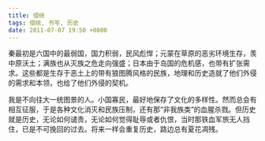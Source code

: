 ```yaml
---
title: 侵统
tags: 侵统, 书写, 历史
date: 2011-07-07 19:50 +0800
---
```



秦最初是六国中的最弱国，国力积弱，民风彪悍；元蒙在草原的恶劣环境生存，羡中原沃土；满族也从灭族之危走向强盛；日本由于岛国的危机感，也带有扩张需求。这些都是生存于恶土上的带有狼图腾风格的民族，地理和历史造就了他们外侵的需求和本领，也给了他们外侵的契机。

我是不向往大一统图景的人。小国寡民，最好地保存了文化的多样性。然而总会有相互征服，于是各种文化消灭和民族压制，还有那“非我族类”的血腥杀戮。但历史就是历史，无论如何谴责，无论如何觉得耻辱或者仇恨，当时那铁血军旅无人挡住，已是不可挽回的过去。将来一样会重复历史，路边总有夏花凋残。

